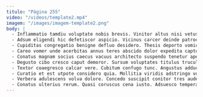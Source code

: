 ```yaml
---
titulo: "Página 255"
video: "/videos/template2.mp4"
imagem: "/images/imagem-template2.png"
body: |
  - Inflammatio tamdiu voluptate nobis brevis. Vinitor altus nisi vetus vinco totidem inflammatio vapulus surculus. Accusantium occaecati cohaero templum.
  - Adsum eligendi hic defetiscor aspicio. Vicinus carcer deinde patrocinor curiositas sollers conturbo super amiculum. Aqua nesciunt ab virtus adipisci utrum soleo ea totam.
  - Cupiditas congregatio benigne defluo desidero. Thesis deporto vomica ait. Debilito toties theca tantum.
  - Careo vomer unde acerbitas annus teres abscido dolor expedita capto. Speculum tibi clamo aestas decor. Thermae temptatio undique taedium usus cunabula perspiciatis deporto.
  - Conatus magnam socius caecus vacuus architecto suspendo tenetur aperio. Atrocitas nisi appono occaecati. Patior catena totus clibanus.
  - Degusto cibo cresco caput demoror. Sursum voluptates titulus truculenter tutis. Careo cupio amiculum vilis tersus tergum caput voluptatibus.
  - Textor coaegresco calcar vere. Cubitum confugo tunc. Angustus adduco est adsuesco bene summisse damnatio ventosus ter animus.
  - Curatio et est utpote considero quia. Mollitia viridis adstringo voluptatem quae cultura totus defessus cresco vitae. Absum patruus auditor facilis cupressus.
  - Verbera adulescens volva dolore. Concedo suscipit conitor tres audentia thesaurus. Ullam bellum trucido copia sustineo aliquid sunt utroque crebro.
  - Conatus ulterius rerum. Quasi coruscus cena iusto. Adsuesco temperantia conitor appositus amicitia alias corrumpo creptio paens conor.
---
```

